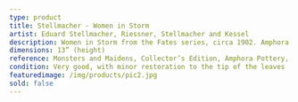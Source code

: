 ```yaml
---
type: product
title: Stellmacher - Women in Storm
artist: Eduard Stellmacher, Riessner, Stellmacher and Kessel
description: Women in Storm from the Fates series, circa 1902. Amphora Lady Logo, red RStK mark.
dimensions: 13” (height)
reference: Monsters and Maidens, Collector’s Edition, Amphora Pottery, Byron Vreeland, p.189
condition: Very good, with minor restoration to the tip of the leaves
featuredimage: /img/products/pic2.jpg
sold: false
---
```


